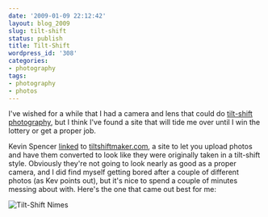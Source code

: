 ```yaml
---
date: '2009-01-09 22:12:42'
layout: blog_2009
slug: tilt-shift
status: publish
title: Tilt-Shift
wordpress_id: '308'
categories:
- photography
tags:
- photography
- photos
---
```


I've wished for a while that I had a camera and lens that could do [tilt-shift
photography](http://en.wikipedia.org/wiki/Tilt-shift_photography), but I think
I've found a site that will tide me over until I win the lottery or get a
proper job.

Kevin Spencer [linked](http://kevinspencer.org/archives/2009/01/in_which_the_tilt_is_shifted.html)
to [tiltshiftmaker.com](http://tiltshiftmaker.com/), a site to let you upload
photos and have them converted to look like they were originally taken in a
tilt-shift style. Obviously they're not going to look nearly as good as a
proper camera, and I did find myself getting bored after a couple of different
photos (as Kev points out), but it's nice to spend a couple of minutes messing
about with. Here's the one that came out best for me:

![Tilt-Shift Nimes](http://alexmuller.s3.amazonaws.com/static/blog/2009-01-09-tiltshift.jpg)
